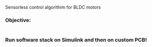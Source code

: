 Sensorless control algorithim for BLDC motors<br>

<h3>Objective:<h3><br>
Run software stack on Simulink and then on custom PCB!<br>
